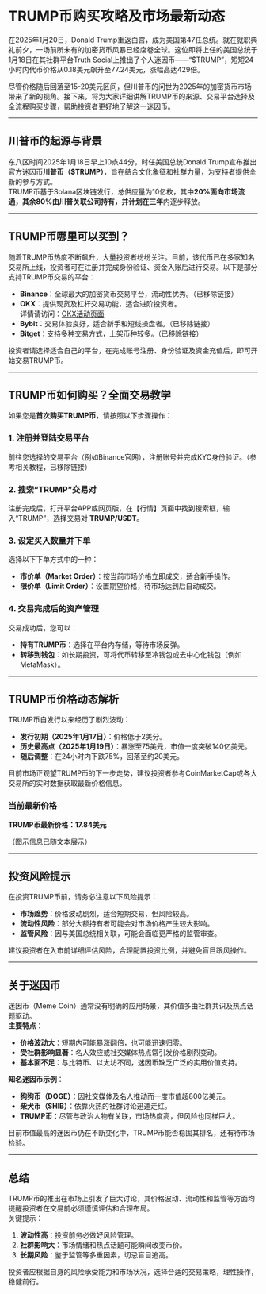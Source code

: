 # TRUMP币购买攻略及市场最新动态

在2025年1月20日，Donald Trump重返白宫，成为美国第47任总统。就在就职典礼前夕，一场前所未有的加密货币风暴已经席卷全球。这位即将上任的美国总统于1月18日在其社群平台Truth Social上推出了个人迷因币——“$TRUMP”，短短24小时内代币价格从0.18美元飙升至77.24美元，涨幅高达429倍。

尽管价格随后回落至15-20美元区间，但川普币的问世为2025年的加密货币市场带来了新的视角。接下来，将为大家详细讲解TRUMP币的来源、交易平台选择及全流程购买步骤，帮助投资者更好地了解这一迷因币。

---

## 川普币的起源与背景

东八区时间2025年1月18日早上10点44分，时任美国总统Donald Trump宣布推出官方迷因币**川普币（$TRUMP）**，旨在结合文化象征和社群力量，为支持者提供全新的参与方式。  
TRUMP币基于Solana区块链发行，总供应量为10亿枚，其中**20%**面向市场流通，其余**80%**由川普关联公司持有，并计划在**三年**内逐步释放。

---

## TRUMP币哪里可以买到？

随着TRUMP币热度不断飙升，大量投资者纷纷关注。目前，该代币已在多家知名交易所上线，投资者可在注册并完成身份验证、资金入账后进行交易。以下是部分支持TRUMP币交易的平台：

- **Binance**：全球最大的加密货币交易平台，流动性优秀。（已移除链接）
- **OKX**：提供现货及杠杆交易功能，适合进阶投资者。  
  详情请访问：[OKX活动页面](https://bit.ly/OKXe)
- **Bybit**：交易体验良好，适合新手和短线操盘者。（已移除链接）
- **Bitget**：支持多种交易方式，上架币种较多。（已移除链接）

投资者请选择适合自己的平台，在完成账号注册、身份验证及资金充值后，即可开始交易TRUMP币。

---

## TRUMP币如何购买？全面交易教学

如果您是**首次购买TRUMP币**，请按照以下步骤操作：

### 1. 注册并登陆交易平台

前往您选择的交易平台（例如Binance官网），注册账号并完成KYC身份验证。（参考相关教程，已移除链接）

### 2. 搜索“TRUMP”交易对

注册完成后，打开平台APP或网页版，在【行情】页面中找到搜索框，输入“TRUMP”，选择交易对 **TRUMP/USDT**。

### 3. 设定买入数量并下单

选择以下下单方式中的一种：
- **市价单（Market Order）**：按当前市场价格立即成交，适合新手操作。
- **限价单（Limit Order）**：设置期望价格，待市场达到后自动成交。

### 4. 交易完成后的资产管理

交易成功后，您可以：
- **持有TRUMP币**：选择在平台内存储，等待市场反弹。
- **转移到钱包**：如长期投资，可将代币转移至冷钱包或去中心化钱包（例如MetaMask）。

---

## TRUMP币价格动态解析

TRUMP币自发行以来经历了剧烈波动：
- **发行初期（2025年1月17日）**：价格低于2美分。
- **历史最高点（2025年1月19日）**：暴涨至75美元，市值一度突破140亿美元。
- **随后调整**：在24小时内下跌75%，回落至约20美元。

目前市场正观望TRUMP币的下一步走势，建议投资者参考CoinMarketCap或各大交易所的实时数据获取最新价格信息。

### 当前最新价格

**TRUMP币最新价格：17.84美元**

（图示信息已随文本展示）

---

## 投资风险提示

在投资TRUMP币前，请务必注意以下风险提示：
- **市场趋势**：价格波动剧烈，适合短期交易，但风险较高。
- **流动性风险**：部分大额持有者可能会对市场价格产生较大影响。
- **监管风险**：因与美国总统相关联，可能会面临更严格的监管审查。

建议投资者在入市前详细评估风险，合理配置投资比例，并避免盲目跟风操作。

---

## 关于迷因币

迷因币（Meme Coin）通常没有明确的应用场景，其价值多由社群共识及热点话题驱动。  
**主要特点**：
- **价格波动大**：短期内可能暴涨翻倍，也可能迅速归零。
- **受社群影响显著**：名人效应或社交媒体热点常引发价格剧烈变动。
- **基本面不足**：与比特币、以太坊不同，迷因币缺乏广泛的实用价值支持。

**知名迷因币示例**：
- **狗狗币（DOGE）**：因社交媒体及名人推动而一度市值超800亿美元。
- **柴犬币（SHIB）**：依靠火热的社群讨论迅速走红。
- **TRUMP币**：尽管与政治人物有关联，市场热度高，但风险也同样巨大。

目前市值最高的迷因币仍在不断变化中，TRUMP币能否稳固其排名，还有待市场检验。

---

## 总结

TRUMP币的推出在市场上引发了巨大讨论，其价格波动、流动性和监管等方面均提醒投资者在交易前必须谨慎评估和合理布局。  
关键提示：
1. **波动性高**：投资前务必做好风险管理。
2. **社群影响大**：市场情绪和热点话题可能瞬间改变币价。
3. **长期风险**：鉴于监管等多重因素，切忌盲目追高。

投资者应根据自身的风险承受能力和市场状况，选择合适的交易策略，理性操作，稳健前行。
